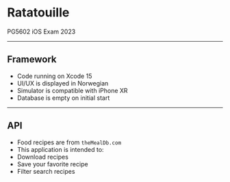 # Ratatouille
PG5602 iOS Exam 2023 <br />

---

## Framework

- Code running on Xcode 15
- UI/UX is displayed in Norwegian
- Simulator is compatible with iPhone XR
- Database is empty on initial start

---

## API

- Food recipes are from `theMealDb.com`
- This application is intended to:
- Download recipes
- Save your favorite recipe
- Filter search recipes

